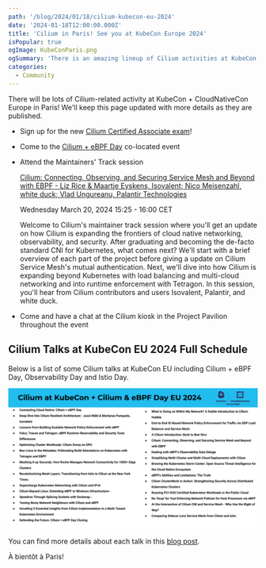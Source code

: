 ```yaml
---
path: '/blog/2024/01/18/cilium-kubecon-eu-2024'
date: '2024-01-18T12:00:00.000Z'
title: 'Cilium in Paris! See you at KubeCon Europe 2024'
isPopular: true
ogImage: KubeConParis.png
ogSummary: 'There is an amazing lineup of Cilium activities at KubeCon + CloudNativeCon'
categories:
  - Community
---
```


There will be lots of Cilium-related activity at KubeCon + CloudNativeCon Europe
in Paris! We'll keep this page updated with more details as they are published.

- Sign up for the new [Cilium Certified Associate
  exam](https://training.linuxfoundation.org/certification/cilium-certified-associate-cca/)!

- Come to the [Cilium + eBPF Day](https://events.linuxfoundation.org/kubecon-cloudnativecon-europe/co-located-events/cilium-ebpf-day/) co-located event

- Attend the Maintainers' Track session

  [Cilium: Connecting, Observing, and Securing Service Mesh and Beyond with EBPF - Liz Rice & Maartje Eyskens, Isovalent; Nico Meisenzahl, white duck; Vlad Ungureanu, Palantir Technologies](https://kccnceu2024.sched.com/event/1Yhfl/cilium-connecting-observing-and-securing-service-mesh-and-beyond-with-ebpf-liz-rice-maartje-eyskens-isovalent-nico-meisenzahl-white-duck-vlad-ungureanu-palantir-technologies?iframe=no&w=100%&sidebar=yes&bg=no)

  Wednesday March 20, 2024 15:25 - 16:00 CET

  Welcome to Cilium's maintainer track session where you'll get an update on how Cilium is expanding the frontiers of cloud native networking, observability, and security. After graduating and becoming the de-facto standard CNI for Kubernetes, what comes next? We'll start with a brief overview of each part of the project before giving a update on Cilium Service Mesh's mutual authentication. Next, we'll dive into how Cilium is expanding beyond Kubernetes with load balancing and multi-cloud networking and into runtime enforcement with Tetragon. In this session, you'll hear from Cilium contributors and users Isovalent, Palantir, and white duck.

- Come and have a chat at the Cilium kiosk in the Project Pavilion throughout
  the event

## Cilium Talks at KubeCon EU 2024 Full Schedule

Below is a list of some Cilium talks at KubeCon EU including Cilium + eBPF Day, Observability Day and Istio Day.

![](./talks.png)

You can find more details about each talk in this [blog post](https://cilium.io/blog/2024/02/02/cilium-at-kube-con-eu-2024).

À bientôt à Paris!
